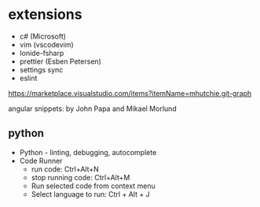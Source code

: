 # extensions

* c# (Microsoft)
* vim (vscodevim)
* Ionide-fsharp
* prettier (Esben Petersen)
* settings sync
* eslint

https://marketplace.visualstudio.com/items?itemName=mhutchie.git-graph

angular snippets: by John Papa and Mikael Morlund


## python
- Python - linting, debugging, autocomplete
- Code Runner
  - run code: Ctrl+Alt+N
  - stop running code: Ctrl+Alt+M
  - Run selected code from context menu
  - Select language to run: Ctrl + Alt + J

